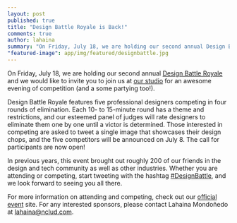 ```yaml
---
layout: post
published: true
title: "Design Battle Royale is Back!"
comments: true
author: lahaina
summary: "On Friday, July 18, we are holding our second annual Design Battle Royale and we would like to invite you to join us at our studio for an awesome evening of competition (and a some partying too!)."
"featured-image": app/img/featured/designbattle.jpg
---
```


On Friday, July 18, we are holding our second annual [Design Battle Royale](http://design-battle.com/) and we would like to invite you to join us at [our studio](http://nclud.com/contact/) for an awesome evening of competition (and a some partying too!).

Design Battle Royale features five professional designers competing in four rounds of elimination. Each 10- to 15-minute round has a theme and restrictions, and our esteemed panel of judges will rate designers to eliminate them one by one until a victor is determined. Those interested in competing are asked to tweet a single image that showcases their design chops, and the five competitors will be announced on July 8. The call for participants are now open!

In previous years, this event brought out roughly 200 of our friends in the design and tech community as well as other industries. Whether you are attending or competing, start tweeting with the hashtag [#DesignBattle](https://twitter.com/search?q=%23designbattle&src=typd), and we look forward to seeing you all there.

For more information on attending and competing, check out our [official event](http://design-battle.com/) site. For any interested sponsors, please contact Lahaina Mondoñedo at [lahaina@nclud.com](mailto:lahaina@nclud.com).